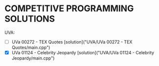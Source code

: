 # COMPETITIVE PROGRAMMING SOLUTIONS

UVA:

- [ ] UVa 00272 - TEX Quotes [solution]("UVA/UVa 00272 - TEX Quotes/main.cpp")
- [x] UVa 01124 - Celebrity Jeopardy [solution]("UVA/UVa 01124 - Celebrity Jeopardy/main.cpp")
